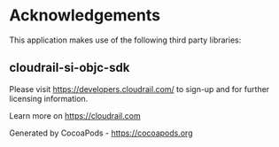 # Acknowledgements
This application makes use of the following third party libraries:

## cloudrail-si-objc-sdk

Please visit https://developers.cloudrail.com/ to sign-up and for further licensing information. 

Learn more on https://cloudrail.com

Generated by CocoaPods - https://cocoapods.org
